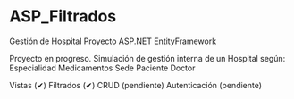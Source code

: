 # ASP_Filtrados
Gestión de Hospital Proyecto ASP.NET EntityFramework

Proyecto en progreso. Simulación de gestión interna de un Hospital según:
Especialidad
Medicamentos
Sede
Paciente
Doctor

Vistas (✔)
Filtrados (✔)
CRUD (pendiente)
Autenticación (pendiente)
